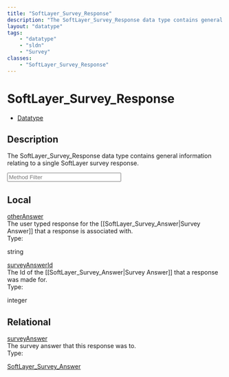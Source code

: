 ```yaml
---
title: "SoftLayer_Survey_Response"
description: "The SoftLayer_Survey_Response data type contains general information relating to a single SoftLayer survey response."
layout: "datatype"
tags:
    - "datatype"
    - "sldn"
    - "Survey"
classes:
    - "SoftLayer_Survey_Response"
---
```


# SoftLayer_Survey_Response
<div id='service-datatype'>
    <ul id='sldn-reference-tabs'>
        <li id='datatype'> <a href='/reference/datatypes/SoftLayer_Survey_Response' >Datatype</a></li>
    </ul>
</div>

## Description 
The SoftLayer_Survey_Response data type contains general information relating to a single SoftLayer survey response. 
<!-- Service Filer BEGIN -->
<div class="view-filters">
        <div class="clearfix">
            <div class="search-input-box">
                <input placeholder="Method Filter" onkeyup="titleSearch(inputId='prop-input', divId='properties', elementClass='prop-row')" 
                    type="text" id="prop-input" value="" size="30" maxlength="128" class="form-text">
            </div>
        </div>
</div>
<!-- Service Filer END -->

<div id="properties" class="content">
    <div id="localProperties" class="prop-content" >
        <h2>Local</h2>
                <div class='prop-row views-row'>
            <span class='views-field-title'><a href="#otherAnswer" name=otherAnswer>otherAnswer</a></span>
            <div class='views-field-body'>The user typed response for the [[SoftLayer_Survey_Answer|Survey Answer]] that a response is associated with. </div>
            <span class="type-label">Type:</span> <div class='type-content'><p>string</p></div>
        </div>
                <div class='prop-row views-row'>
            <span class='views-field-title'><a href="#surveyAnswerId" name=surveyAnswerId>surveyAnswerId</a></span>
            <div class='views-field-body'>The Id of the [[SoftLayer_Survey_Answer|Survey Answer]] that a response was made for. </div>
            <span class="type-label">Type:</span> <div class='type-content'><p>integer</p></div>
        </div>
            </div>
        <div id="relationalProperties"  class="prop-content" >
        <h2>Relational</h2>
                <div class='prop-row views-row'>
            <span class='views-field-title'><a href="#surveyAnswer" name=surveyAnswer>surveyAnswer</a></span>
            <div class='views-field-body'>The survey answer that this response was to. </div>
            <span class="type-label">Type:</span> <div class='type-content'><p><a href='/reference/datatypes/SoftLayer_Survey_Answer'>SoftLayer_Survey_Answer </a></p></div>
        </div>
            </div>
</div>


